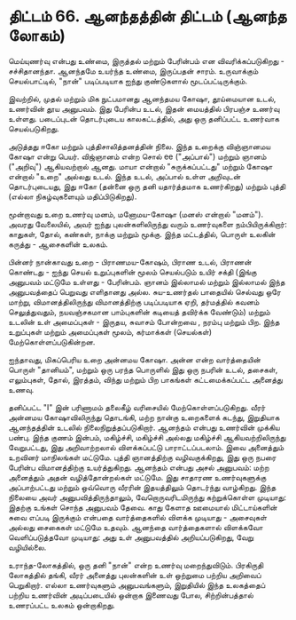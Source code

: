 # திட்டம் 66. ஆனந்தத்தின் திட்டம் (ஆனந்த லோகம்)

மெய்யுணர்வு என்பது உண்மை, இருத்தல் மற்றும் பேரின்பம் என விவரிக்கப்படுகிறது - சச்சிதானந்தா. ஆனந்தமே உயர்ந்த உண்மை, இருப்பதன் சாரம். உருவாக்கும் செயல்பாட்டில், "நான்" படிப்படியாக ஐந்து குண்டுகளால் மூடப்பட்டிருக்கும்.

இவற்றில், முதல் மற்றும் மிக நுட்பமானது ஆனந்தமய கோஷா, தூய்மையான உடல், உணர்வின் தூய அனுபவம். இது பேரின்ப உடல், இதன் மையத்தில் பிரபஞ்ச உணர்வு உள்ளது. படைப்புடன் தொடர்புடைய காலகட்டத்தில், அது ஒரு தனிப்பட்ட உணர்வாக செயல்படுகிறது.

அடுத்தது ஈகோ மற்றும் புத்திசாலித்தனத்தின் நிலை. இந்த உறைக்கு விஞ்ஞானமய கோஷா என்று பெயர். விஜ்ஞானம் என்ற சொல் ee ("அப்பால்") மற்றும் ஞானம் ("அறிவு") ஆகியவற்றால் ஆனது. மாயா என்றால் "சுருக்கப்பட்டது" மற்றும் கோஷா என்றால் "உறை" அல்லது உடல். இந்த உடல், அப்பால் உள்ள அறிவுடன் தொடர்புடையது, இது ஈகோ (தன்னை ஒரு தனி யதார்த்தமாக உணர்கிறது) மற்றும் புத்தி (எல்லா நிகழ்வுகளையும் மதிப்பிடுகிறது).

மூன்றாவது உறை உணர்வு மனம், மனோமய-கோஷா (மனஸ் என்றால் "மனம்"). அவரது வேலையில், அவர் ஐந்து புலன்களிலிருந்து வரும் உணர்வுகளை நம்பியிருக்கிறார்: காதுகள், தோல், கண்கள், நாக்கு மற்றும் மூக்கு. இந்த மட்டத்தில், பொருள் உலகின் கருத்து - ஆசைகளின் உலகம்.

பின்னர் நான்காவது உறை - பிராணமய-கோஷம், பிராண உடல், பிராணன் கொண்டது - ஐந்து செயல் உறுப்புகளின் மூலம் செயல்படும் உயிர் சக்தி (இங்கு அனுபவம் மட்டுமே உள்ளது - பேரின்பம். ஞானம் இல்லாமல் மற்றும் இல்லாமல் இந்த அனுபவத்தைப் பெறுவது எளிதானது அல்ல. சுய-உணர்தல் பாதையில் செல்வது ஒரே மாற்று, விமானத்திலிருந்து விமானத்திற்கு படிப்படியாக ஏறி, தர்மத்தில் கவனம் செலுத்துவதும், நயவஞ்சகமான பாம்புகளின் கடியைத் தவிர்க்க வேண்டும்) மற்றும் உடலின் உள் அமைப்புகள் - இருதய, சுவாசம் போன்றவை , நரம்பு மற்றும் பிற. இந்த உறுப்புகள் மற்றும் அமைப்புகள் மூலம், கர்மாக்கள் (செயல்கள்) மேற்கொள்ளப்படுகின்றன.

ஐந்தாவது, மிகப்பெரிய உறை அன்னமய கோஷா. அன்ன என்ற வார்த்தையின் பொருள் "தானியம்", மற்றும் ஒரு பரந்த பொருளில் இது ஒரு நபரின் உடல், தசைகள், எலும்புகள், தோல், இரத்தம், விந்து மற்றும் பிற பாகங்கள் கட்டமைக்கப்பட்ட அனைத்து உணவு.

தனிப்பட்ட "I" இன் பரிணாமம் தலைகீழ் வரிசையில் மேற்கொள்ளப்படுகிறது. வீரர் அன்னமய கோஷாவிலிருந்து தொடங்கி, மற்ற நான்கு உறைகளைக் கடந்து, இறுதியாக ஆனந்தத்தின் உடலில் நிலைநிறுத்தப்படுகிறார். ஆனந்தம் என்பது உணர்வின் முக்கிய பண்பு. இந்த குணம் இன்பம், மகிழ்ச்சி, மகிழ்ச்சி அல்லது மகிழ்ச்சி ஆகியவற்றிலிருந்து வேறுபட்டது, இது அறிவாற்றலால் விளக்கப்பட்டு பாராட்டப்படலாம். இவை அனைத்தும் உறவினர் மாநிலங்கள் மட்டுமே. புத்தி ஞானத்திற்கு வழிவகுக்கிறது, இது ஒரு நபரை பேரின்ப விமானத்திற்கு உயர்த்துகிறது. ஆனந்தம் என்பது அசல் அனுபவம்: மற்ற அனைத்தும் அதன் வழித்தோன்றல்கள் மட்டுமே. இது சாதாரண உணர்வுகளுக்கு அப்பாற்பட்டது மற்றும் ஒவ்வொரு வீரரின் இதயத்திலும் தொடர்ந்து வாழ்கிறது. இந்த நிலையை அவர் அனுபவித்திருந்தாலும், வேறொருவரிடமிருந்து கற்றுக்கொள்ள முடியாது: இதற்கு உங்கள் சொந்த அனுபவம் தேவை. காது கேளாத ஊமையால் மிட்டாய்களின் சுவை எப்படி இருக்கும் என்பதை வார்த்தைகளில் விளக்க முடியாது - அசைவுகள் அல்லது சைகைகள் மட்டுமே உதவும். ஆனந்தை வார்த்தைகளால் விளக்கவோ வெளிப்படுத்தவோ முடியாது: அது உள் அனுபவத்தில் அறியப்படுகிறது, வேறு வழியில்லை.

உராந்த-லோகத்தில், ஒரு தனி "நான்" என்ற உணர்வு மறைந்துவிடும். பிரகிருதி லோகத்தில் தங்கி, வீரர் அனைத்து புலன்களின் உள் ஒற்றுமை பற்றிய அறிவைப் பெறுகிறார். எல்லா உணர்வுகளும் அனுபவங்களும், இறுதியில் இந்த உலகத்தைப் பற்றிய உணர்வின் அடிப்படையில் ஒன்றாக இணைவது போல, சிற்றின்பத்தால் உணரப்பட்ட உலகம் ஒன்றாகிறது.
